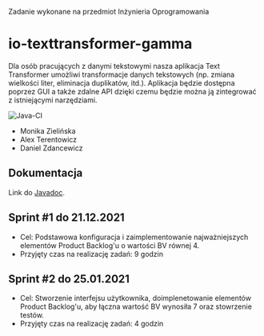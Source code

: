 Zadanie wykonane na przedmiot Inżynieria Oprogramowania

# io-texttransformer-gamma
Dla osób pracujących z danymi tekstowymi nasza aplikacja Text Transformer umożliwi transformacje danych tekstowych (np. zmiana wielkości liter, eliminacja duplikatów, itd.). Aplikacja będzie dostępna poprzez GUI a także zdalne API dzięki czemu będzie można ją zintegrować z istniejącymi narzędziami.

![Java-CI](https://github.com/alxtrtw/io-texttransformer-gamma/actions/workflows/java-ci.yml/badge.svg)

* Monika Zielińska
* Alex Terentowicz
* Daniel Zdancewicz

## Dokumentacja
Link do [Javadoc](https://alxtrtw.github.io/io-texttransformer-gamma/docs/).


## Sprint #1 do 21.12.2021
* Cel: Podstawowa konfiguracja i zaimplementowanie najważniejszych elementów Product Backlog'u o wartości BV równej 4.
* Przyjęty czas na realizację zadań: 9 godzin

## Sprint #2 do 25.01.2021
* Cel: Stworzenie interfejsu użytkownika, doimplenetowanie elementów Product Backlog'u, aby łączna wartość BV wynosiła 7 oraz stowrzenie testów.
* Przyjęty czas na realizację zadań: 4 godzin
